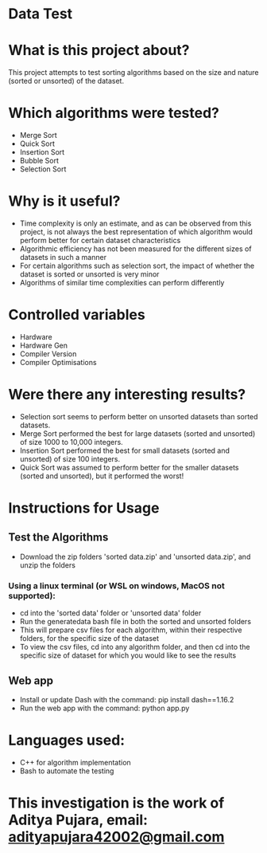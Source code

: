 # Data Test
# What is this project about? 
This project attempts to test sorting algorithms based on the size and nature (sorted or unsorted) of the dataset.

# Which algorithms were tested?
* Merge Sort
* Quick Sort
* Insertion Sort
* Bubble Sort
* Selection Sort

# Why is it useful?
* Time complexity is only an estimate, and as can be observed from this project, is not always the best representation of which algorithm would perform better for certain dataset characteristics
* Algorithmic efficiency has not been measured for the different sizes of datasets in such a manner
* For certain algorithms such as selection sort, the impact of whether the dataset is sorted or unsorted is very minor
* Algorithms of similar time complexities can perform differently

# Controlled variables
* Hardware
* Hardware Gen
* Compiler Version
* Compiler Optimisations

# Were there any interesting results?
* Selection sort seems to perform better on unsorted datasets than sorted datasets.
* Merge Sort performed the best for large datasets (sorted and unsorted) of size 1000 to 10,000 integers.
* Insertion Sort performed the best for small datasets (sorted and unsorted) of size 100 integers.
* Quick Sort was assumed to perform better for the smaller datasets (sorted and unsorted), but it performed the worst!

# Instructions for Usage
## Test the Algorithms
* Download the zip folders 'sorted data.zip' and 'unsorted data.zip', and unzip the folders
### Using a linux terminal (or WSL on windows, MacOS not supported):
* cd into the 'sorted data' folder or 'unsorted data' folder
* Run the generatedata bash file in both the sorted and unsorted folders
* This will prepare csv files for each algorithm, within their respective folders, for the specific size of the dataset
* To view the csv files, cd into any algorithm folder, and then cd into the specific size of dataset for which you would like to see the results
## Web app
* Install or update Dash with the command:
pip install dash==1.16.2
* Run the web app with the command:
python app.py

# Languages used:
* C++ for algorithm implementation
* Bash to automate the testing

# This investigation is the work of Aditya Pujara, email: adityapujara42002@gmail.com
